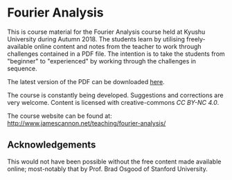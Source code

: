 # Fourier Analysis
This is course material for the Fourier Analysis course held at Kyushu University during Autumn 2018.
The students learn by utilising freely-available online content and notes from the teacher to work through challenges contained in a PDF file.
The intention is to take the students from "beginner" to "experienced" by working through the challenges in sequence.

The latest version of the PDF can be downloaded [here](https://raw.githubusercontent.com/NanoScaleDesign/FourierAnalysis/master/fourier_analysis.pdf).

The course is constantly being developed.
Suggestions and corrections are very welcome. Content is licensed with creative-commons *CC BY-NC 4.0*.

The course website can be found at: http://www.jamescannon.net/teaching/fourier-analysis/

## Acknowledgements
This would not have been possible without the free content made available online; most-notably that by Prof. Brad Osgood of Stanford University.
